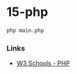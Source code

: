 # 15-php

```bash
php main.php
```

### Links

- [W3 Schools - PHP](https://www.w3schools.com/php/default.asp)

